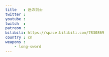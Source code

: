 ```yaml
---
title   : 迷の剑士
twitter :
youtube :
twitch  :
patreon :
bilibili: https://space.bilibili.com/7830869
country : cn
weapons :
    - long-sword
---
```

